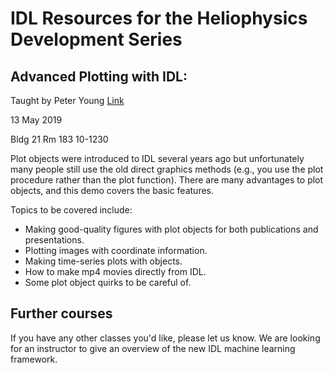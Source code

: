 # IDL Resources for the Heliophysics Development Series 

##  Advanced Plotting with IDL:  
Taught by Peter Young  [Link](https://pyoung.org/quick_guides/idl_plot_objects.html)

13 May 2019

Bldg 21 Rm 183 10-1230

Plot objects were introduced to IDL several years ago but unfortunately many people still use the old direct graphics methods (e.g., you use the plot procedure rather than the plot function). There are many advantages to plot objects, and this demo covers the basic features.
 
Topics to be covered include:
 
* Making good-quality figures with plot objects for both publications and presentations.
* Plotting images with coordinate information.
* Making time-series plots with objects.
* How to make mp4 movies directly from IDL.
* Some plot object quirks to be careful of.

## Further courses
If you have any other classes you'd like, please let us know.  We are looking for an instructor to give an overview of the new IDL machine learning framework. 
